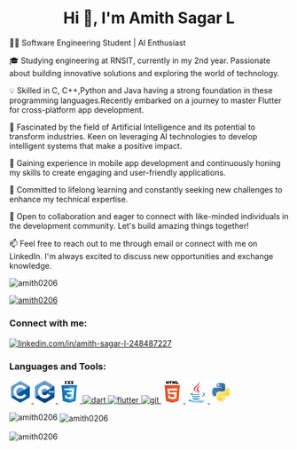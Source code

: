 <h1 align="center">Hi 👋, I'm Amith Sagar L</h1>  



👨‍💻 Software Engineering Student | AI Enthusiast 

🎓 Studying engineering at RNSIT, currently in my 2nd year. Passionate about building innovative solutions and exploring the world of technology.

💡 Skilled in C, C++,Python and Java having a strong foundation in these programming languages.Recently embarked on a journey to master Flutter for cross-platform app development. 

🤖 Fascinated by the field of Artificial Intelligence and its potential to transform industries. Keen on leveraging AI technologies to develop intelligent systems that make a positive impact.

📱 Gaining experience in mobile app development and continuously honing my skills to create engaging and user-friendly applications.

🌱 Committed to lifelong learning and constantly seeking new challenges to enhance my technical expertise.

🤝 Open to collaboration and eager to connect with like-minded individuals in the development community. Let's build amazing things together!

📫 Feel free to reach out to me through email or connect with me on LinkedIn. I'm always excited to discuss new opportunities and exchange knowledge.

<p align="left"> <img src="https://komarev.com/ghpvc/?username=amith0206&label=Profile%20views&color=0e75b6&style=flat" alt="amith0206" /> </p>

<p align="left"> <a href="https://github.com/ryo-ma/github-profile-trophy"><img src="https://github-profile-trophy.vercel.app/?username=amith0206" alt="amith0206" /></a> </p>

<h3 align="left">Connect with me:</h3>
<p align="left">
<a href="https://linkedin.com/in/amith-sagar-l-248487227" target="blank"><img align="center" src="https://raw.githubusercontent.com/rahuldkjain/github-profile-readme-generator/master/src/images/icons/Social/linked-in-alt.svg" alt="linkedin.com/in/amith-sagar-l-248487227" height="30" width="40" /></a>
</p>

<h3 align="left">Languages and Tools:</h3>
<p align="left"> <a href="https://www.cprogramming.com/" target="_blank" rel="noreferrer"> <img src="https://raw.githubusercontent.com/devicons/devicon/master/icons/c/c-original.svg" alt="c" width="40" height="40"/> </a> <a href="https://www.w3schools.com/cpp/" target="_blank" rel="noreferrer"> <img src="https://raw.githubusercontent.com/devicons/devicon/master/icons/cplusplus/cplusplus-original.svg" alt="cplusplus" width="40" height="40"/> </a> <a href="https://www.w3schools.com/css/" target="_blank" rel="noreferrer"> <img src="https://raw.githubusercontent.com/devicons/devicon/master/icons/css3/css3-original-wordmark.svg" alt="css3" width="40" height="40"/> </a> <a href="https://dart.dev" target="_blank" rel="noreferrer"> <img src="https://www.vectorlogo.zone/logos/dartlang/dartlang-icon.svg" alt="dart" width="40" height="40"/> </a> <a href="https://flutter.dev" target="_blank" rel="noreferrer"> <img src="https://www.vectorlogo.zone/logos/flutterio/flutterio-icon.svg" alt="flutter" width="40" height="40"/> </a> <a href="https://git-scm.com/" target="_blank" rel="noreferrer"> <img src="https://www.vectorlogo.zone/logos/git-scm/git-scm-icon.svg" alt="git" width="40" height="40"/> </a> <a href="https://www.w3.org/html/" target="_blank" rel="noreferrer"> <img src="https://raw.githubusercontent.com/devicons/devicon/master/icons/html5/html5-original-wordmark.svg" alt="html5" width="40" height="40"/> </a> <a href="https://www.java.com" target="_blank" rel="noreferrer"> <img src="https://raw.githubusercontent.com/devicons/devicon/master/icons/java/java-original.svg" alt="java" width="40" height="40"/> </a> <a href="https://www.python.org" target="_blank" rel="noreferrer"> <img src="https://raw.githubusercontent.com/devicons/devicon/master/icons/python/python-original.svg" alt="python" width="40" height="40"/> </a> </p>

<p><img align="left" src="https://github-readme-stats.vercel.app/api/top-langs?username=amith0206&show_icons=true&locale=en&layout=compact" alt="amith0206" /></p>

<p>&nbsp;<img align="center" src="https://github-readme-stats.vercel.app/api?username=amith0206&show_icons=true&locale=en" alt="amith0206" /></p>

<p><img align="center" src="https://github-readme-streak-stats.herokuapp.com/?user=amith0206&" alt="amith0206" /></p>

